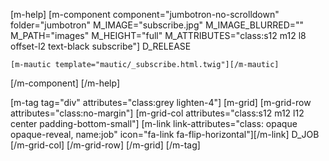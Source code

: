 [m-help]
[m-component component="jumbotron-no-scrolldown" folder="jumbotron" M_IMAGE="subscribe.jpg" M_IMAGE_BLURRED="" M_PATH="images" M_HEIGHT="full" M_ATTRIBUTES="class:s12 m12 l8 offset-l2 text-black subscribe"]
    D_RELEASE

    [m-mautic template="mautic/_subscribe.html.twig"][/m-mautic]
[/m-component]
[/m-help]

[m-tag tag="div" attributes="class:grey lighten-4"]
  [m-grid]
    [m-grid-row attributes="class:no-margin"]
      [m-grid-col attributes="class:s12 m12 l12 center padding-bottom-small"]
        [m-link link-attributes="class: opaque opaque-reveal, name:job" icon="fa-link fa-flip-horizontal"][/m-link]
        D_JOB
      [/m-grid-col]
    [/m-grid-row]
  [/m-grid]
[/m-tag]
